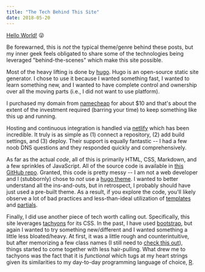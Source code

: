 ```yaml
---
title: "The Tech Behind This Site"
date: 2018-05-20
---
```

[Hello World!](https://en.wikipedia.org/wiki/%22Hello,_World!%22_program) 😜

Be forewarned, this is *not* the typical theme/genre behind these posts, but my
inner geek feels obligated to share some of the technologies
being leveraged "behind-the-scenes" which make this site possible.

Most of the heavy lifting is done by [hugo](https://gohugo.io/). Hugo is an
open-source static site generator. I chose to use it because I wanted something
fast, I wanted to learn something new, and I wanted to have complete control
and ownership over all the moving parts (i.e., I did not want to use platform).

I purchased my domain from [namecheap](https://www.namecheap.com/) for about $10
and that's about the extent of the investment required (barring your time) to
keep something like this up and running.

Hosting and continuous integration is handled via [netlify](https://www.netlify.com/)
which has been incredible. It truly is as simple as (1) connect a repository,
(2) add build settings, and (3) deploy. Their support is equally fantastic -- I
had a few noob DNS questions and they responded quickly and comprehensively.

As far as the actual *code*, all of this is primarily HTML, CSS, Markdown, and a
few sprinkles of JavaScript. All of the source code is available in [this GitHub repo](https://github.com/JasonAizkalns/jivarsound.com).
Granted, this code is pretty messy -- I am not a web developer and I (stubbornly)
chose to *not* use a [hugo theme](https://themes.gohugo.io/). I wanted to better
understand all the ins-and-outs, but in retrospect, I probably should have just used a
pre-built theme. As a result, if you explore the code, you'll likely observe a lot
of bad practices and less-than-ideal utilization of [templates](https://gohugo.io/templates/)
and [partials](https://gohugo.io/templates/partials/).

Finally, I did use another piece of tech worth calling out. Specifically, this
site leverages [tachyons](https://tachyons.io/) for its CSS. In the past, I have
used [bootstrap](https://getbootstrap.com/), but again I wanted to try something
new/different and I wanted something a little less bloated/heavy. At first, it was
a little rough and counterintuitive, but after memorizing a few class names (I still need to [check this out](https://tachyons.pro/)),
things started to come together with less hair-pulling. What drew me to tachyons was the fact that
it is *functional* which tugs at my heart strings given its similarities to my
day-to-day programming language of choice, [R](https://www.r-project.org/).
